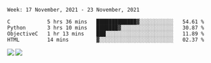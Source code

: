 <!--START_SECTION:waka-->
```text
Week: 17 November, 2021 - 23 November, 2021

C            5 hrs 36 mins   █████████████▓░░░░░░░░░░░   54.61 % 
Python       3 hrs 10 mins   ███████▓░░░░░░░░░░░░░░░░░   30.87 % 
ObjectiveC   1 hr 13 mins    ███░░░░░░░░░░░░░░░░░░░░░░   11.89 % 
HTML         14 mins         ▓░░░░░░░░░░░░░░░░░░░░░░░░   02.37 % 
```
<!--END_SECTION:waka-->
<a href="https://github.com/anuraghazra/github-readme-stats">
  <img align="left" src="https://github-readme-stats.vercel.app/api?username=Tanesan&count_private=true&show_icons=true" />
<img align="left" src="https://github-readme-stats.vercel.app/api/top-langs/?username=Tanesan" />
</a>
